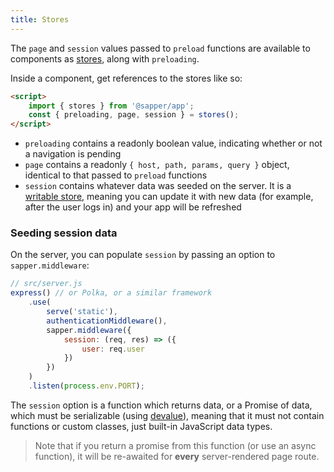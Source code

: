 ```yaml
---
title: Stores
---
```


The `page` and `session` values passed to `preload` functions are available to components as [stores](https://svelte.dev/tutorial/writable-stores), along with `preloading`.

Inside a component, get references to the stores like so:

```html
<script>
	import { stores } from '@sapper/app';
	const { preloading, page, session } = stores();
</script>
```

* `preloading` contains a readonly boolean value, indicating whether or not a navigation is pending
* `page` contains a readonly `{ host, path, params, query }` object, identical to that passed to `preload` functions
* `session` contains whatever data was seeded on the server. It is a [writable store](https://svelte.dev/tutorial/writable-stores), meaning you can update it with new data (for example, after the user logs in) and your app will be refreshed


### Seeding session data

On the server, you can populate `session` by passing an option to `sapper.middleware`:

```js
// src/server.js
express() // or Polka, or a similar framework
	.use(
		serve('static'),
		authenticationMiddleware(),
		sapper.middleware({
			session: (req, res) => ({
				user: req.user
			})
		})
	)
	.listen(process.env.PORT);
```

The `session` option is a function which returns data, or a Promise of data, which must be serializable (using [devalue](https://github.com/Rich-Harris/devalue)), meaning that it must not contain functions or custom classes, just built-in JavaScript data types.

> Note that if you return a promise from this function (or use an async function), it will be re-awaited for **every** server-rendered page route.